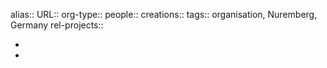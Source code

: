 alias::
URL::
org-type::
people::
creations:: 
tags:: organisation, Nuremberg, Germany
rel-projects::

-
-